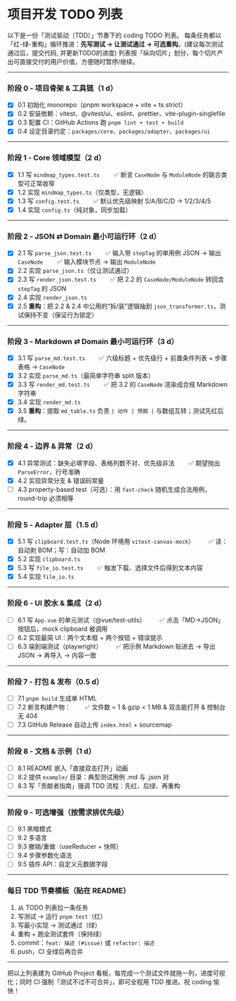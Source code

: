 # 项目开发 TODO 列表

以下是一份「测试驱动（TDD）」节奏下的 coding TODO 列表。
每条任务都以「红-绿-重构」循环推进：**先写测试 → 让测试通过 → 可选重构**。(建议每次测试通过后，提交代码, 并更新TODO的进度)
列表按「纵向切片」划分，每个切片产出可直接交付的用户价值，方便随时暂停/继续。

---

### 阶段 0 - 项目骨架 & 工具链（1 d）

- [x] 0.1 初始化 monorepo（pnpm workspace + vite + ts strict）
- [x] 0.2 安装依赖：vitest、@vitest/ui、eslint、prettier、vite-plugin-singlefile
- [x] 0.3 配置 CI：GitHub Actions 跑 `pnpm lint + test + build`
- [x] 0.4 设定目录约定：`packages/core`、`packages/adapter`、`packages/ui`

---

### 阶段 1 - Core 领域模型（2 d）

- [x] 1.1 写 `mindmap_types.test.ts`
        ✅ 断言 `CaseNode` 与 `ModuleNode` 的联合类型可正常收窄
- [x] 1.2 实现 `mindmap_types.ts`（仅类型，无逻辑）
- [x] 1.3 写 `config.test.ts`
        ✅ 默认优先级映射 S/A/B/C/D → 1/2/3/4/5
- [x] 1.4 实现 `config.ts`（纯对象，同步加载）

---

### 阶段 2 - JSON ⇄ Domain 最小可运行环（2 d）

- [x] 2.1 写 `parse_json.test.ts`
        ✅ 输入带 `stepTag` 的单用例 JSON → 输出 `CaseNode`
        ✅ 输入模块节点 → 输出 `ModuleNode`
- [x] 2.2 实现 `parse_json.ts`（仅让测试通过）
- [x] 2.3 写 `render_json.test.ts`
        ✅ 把 2.2 的 `CaseNode/ModuleNode` 转回含 `stepTag` 的 JSON
- [x] 2.4 实现 `render_json.ts`
- [x] 2.5 **重构**：把 2.2 & 2.4 中公用的“拆/装”逻辑抽到 `json_transformer.ts`，测试保持不变（保证行为锁定）

---

### 阶段 3 - Markdown ⇄ Domain 最小可运行环（3 d）

- [x] 3.1 写 `parse_md.test.ts`
        ✅ 六级标题 + 优先级行 + 前置条件列表 + 步骤表格 → `CaseNode`
- [x] 3.2 实现 `parse_md.ts`（最简单字符串 split 版本）
- [x] 3.3 写 `render_md.test.ts`
        ✅ 把 3.2 的 `CaseNode` 渲染成合规 Markdown 字符串
- [x] 3.4 实现 `render_md.ts`
- [x] 3.5 **重构**：提取 `md_table.ts` 负责 `| 动作 | 预期 |` 与数组互转；测试先红后绿。

---

### 阶段 4 - 边界 & 异常（2 d）

- [x] 4.1 异常测试：缺失必填字段、表格列数不对、优先级非法
        ✅ 期望抛出 `ParseError`，行号准确
- [x] 4.2 实现异常分支 & 错误码常量
- [ ] 4.3 property-based test（可选）：用 `fast-check` 随机生成合法用例，round-trip 必须相等

---

### 阶段 5 - Adapter 层（1.5 d）

- [x] 5.1 写 `clipboard.test.ts`（Node 环境用 `vitest-canvas-mock`）
        ✅ 读：自动剥 BOM；写：自动加 BOM
- [x] 5.2 实现 `clipboard.ts`
- [x] 5.3 写 `file_io.test.ts`
        ✅ 触发下载、选择文件后得到文本内容
- [x] 5.4 实现 `file_io.ts`

---

### 阶段 6 - UI 胶水 & 集成（2 d）

- [ ] 6.1 写 `App.vue` 的单元测试（@vue/test-utils）
        ✅ 点击「MD→JSON」按钮后，mock clipboard 被调用
- [ ] 6.2 实现最简 UI：两个文本框 + 两个按钮 + 错误提示
- [ ] 6.3 端到端测试（playwright）
        ✅ 把示例 Markdown 贴进去 → 导出 JSON → 再导入 → 内容一致

---

### 阶段 7 - 打包 & 发布（0.5 d）

- [ ] 7.1 `pnpm build` 生成单 HTML
- [ ] 7.2 断言构建产物：
        ✅ 文件数 = 1 & gzip < 1 MB & 双击能打开 & 控制台无 404
- [ ] 7.3 GitHub Release 自动上传 `index.html` + sourcemap

---

### 阶段 8 - 文档 & 示例（1 d）

- [ ] 8.1 README 嵌入「直接双击打开」动画
- [ ] 8.2 提供 `example/` 目录：典型测试用例 .md 与 .json 对
- [ ] 8.3 写「贡献者指南」强调 TDD 流程：先红、后绿、再重构

---

### 阶段 9 - 可选增强（按需求排优先级）

- [ ] 9.1 黑暗模式
- [ ] 9.2 多语言
- [ ] 9.3 撤销/重做（useReducer + 快照）
- [ ] 9.4 步骤参数化语法
- [ ] 9.5 插件 API：自定义元数据字段

---

### 每日 TDD 节奏模板（贴在 README）

1. 从 TODO 列表拉一条任务
2. 写测试 → 运行 `pnpm test`（红）
3. 写最小实现 → 测试通过（绿）
4. 重构 + 跑全测试套件（保持绿）
5. commit：`feat: 描述 (#issue)` 或 `refactor: 描述`
6. push，CI 全绿后再合并

---

把以上列表建为 GitHub Project 看板，每完成一个测试文件就拖一列，进度可视化；同时 CI 强制「测试不过不可合并」，即可全程用 TDD 推进。祝 coding 愉快！
